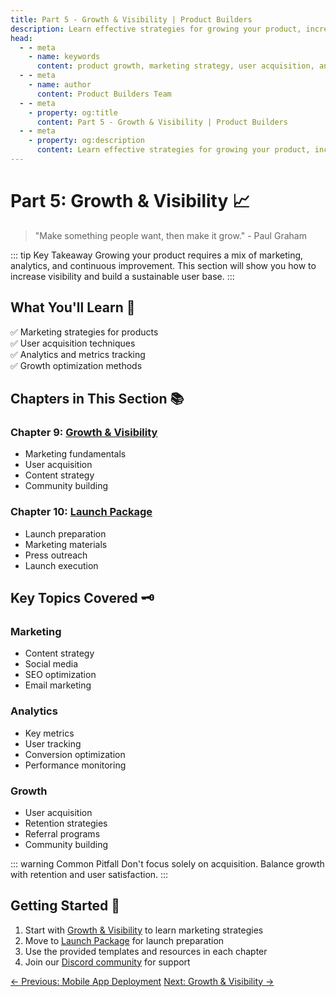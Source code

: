```yaml
---
title: Part 5 - Growth & Visibility | Product Builders
description: Learn effective strategies for growing your product, increasing visibility, and building a sustainable user base.
head:
  - - meta
    - name: keywords
      content: product growth, marketing strategy, user acquisition, analytics, product metrics
  - - meta
    - name: author
      content: Product Builders Team
  - - meta
    - property: og:title
      content: Part 5 - Growth & Visibility | Product Builders
  - - meta
    - property: og:description
      content: Learn effective strategies for growing your product, increasing visibility, and building a sustainable user base.
---
```


# Part 5: Growth & Visibility 📈

> "Make something people want, then make it grow." - Paul Graham

::: tip Key Takeaway
Growing your product requires a mix of marketing, analytics, and continuous improvement. This section will show you how to increase visibility and build a sustainable user base.
:::

## What You'll Learn 🎯

<div class="learning-objectives">

✅ Marketing strategies for products  
✅ User acquisition techniques  
✅ Analytics and metrics tracking  
✅ Growth optimization methods  

</div>

## Chapters in This Section 📚

<div class="chapters-grid">

### Chapter 9: [Growth & Visibility](/part5/growth-visibility)
- Marketing fundamentals
- User acquisition
- Content strategy
- Community building

### Chapter 10: [Launch Package](/part5/launch-package)
- Launch preparation
- Marketing materials
- Press outreach
- Launch execution

</div>

## Key Topics Covered 🗝️

<div class="topics-grid">

### Marketing
- Content strategy
- Social media
- SEO optimization
- Email marketing

### Analytics
- Key metrics
- User tracking
- Conversion optimization
- Performance monitoring

### Growth
- User acquisition
- Retention strategies
- Referral programs
- Community building

</div>

::: warning Common Pitfall
Don't focus solely on acquisition. Balance growth with retention and user satisfaction.
:::

## Getting Started 🚀

<div class="getting-started">

1. Start with [Growth & Visibility](/part5/growth-visibility) to learn marketing strategies
2. Move to [Launch Package](/part5/launch-package) for launch preparation
3. Use the provided templates and resources in each chapter
4. Join our [Discord community](https://discord.gg/productbuilders) for support

</div>

<div class="nav-links">
  <a href="/part4/mobile-app-deployment" class="nav-link">← Previous: Mobile App Deployment</a>
  <a href="/part5/growth-visibility" class="nav-link">Next: Growth & Visibility →</a>
</div> 